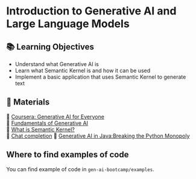 # Introduction to Generative AI and Large Language Models

## 📚 Learning Objectives
 - Understand what Generative AI is
 - Learn what Semantic Kernel is and how it can be used
 - Implement a basic application that uses Semantic Kernel to generate text

## 📌 Materials
🔗 [Coursera: Generative AI for Everyone](https://www.coursera.org/learn/generative-ai-for-everyone)  
🔗 [Fundamentals of Generative AI](https://learn.microsoft.com/en-us/training/modules/fundamentals-generative-ai/)  
🔗 [What is Semantic Kernel?](https://learn.microsoft.com/en-us/semantic-kernel/overview/)  
🔗 [Chat completion](https://learn.microsoft.com/en-us/semantic-kernel/overview/)
🔗 [Generative AI in Java:Breaking the Python Monopoly](https://wearecommunity.io/events/genai-in-java-world)

## Where to find examples of code
You can find example of code in `gen-ai-bootcamp/examples`.
